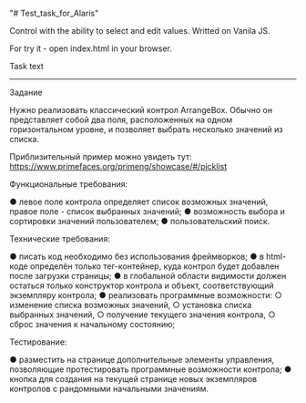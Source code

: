 "# Test_task_for_Alaris"

Сontrol with the ability to select and edit values. Writted on Vanila JS.

For try it - open index.html in your browser.

Task text

*********

Задание

Нужно реализовать классический контрол ArrangeBox. Обычно он представляет собой
два поля, расположенных на одном горизонтальном уровне, и позволяет выбрать
несколько значений из списка.

Приблизительный пример можно увидеть тут:
https://www.primefaces.org/primeng/showcase/#/picklist

Функциональные требования:

● левое поле контрола определяет список возможных значений, правое поле -
список выбранных значений;
● возможность выбора и сортировки значений пользователем;
● пользовательский поиск.

Технические требования:

● писать код необходимо без использования фреймворков;
● в html-коде определён только тег-контейнер, куда контрол будет добавлен после
загрузки страницы;
● в глобальной области видимости должен остаться только конструктор контрола
и объект, соответствующий экземпляру контрола;
● реализовать программные возможности:
○ изменение списка возможных значений,
○ установка списка выбранных значений,
○ получение текущего значения контрола,
○ сброс значения к начальному состоянию;

Тестирование:

● разместить на странице дополнительные элементы управления, позволяющие
протестировать программные возможности контрола;
● кнопка для создания на текущей странице новых экземпляров контролов с
рандомными начальными значениям.
